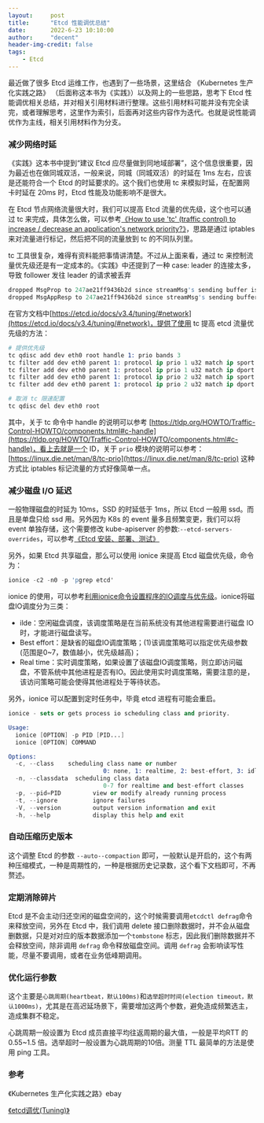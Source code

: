 ```yaml
---
layout:     post
title:      "Etcd 性能调优总结"
date:       2022-6-23 10:10:00
author:     "decent"
header-img-credit: false
tags:
    - Etcd
---
```


最近做了很多 Etcd 运维工作，也遇到了一些场景，这里结合 《Kubernetes 生产化实践之路》 （后面称这本书为《实践》）以及网上的一些思路，思考下 Etcd 性能调优相关总结，并对相关引用材料进行整理。这些引用材料可能并没有完全读完，或者理解思考，这里作为索引，后面再对这些内容作为迭代。也就是说性能调优作为主线，相关引用材料作为分支。

### 减少网络时延
《实践》这本书中提到“建议 Etcd 应尽量做到同地域部署”，这个信息很重要，因为最近也在做同城双活，一般来说，同城（同城双活）的时延在 1ms 左右，应该是还能符合一个 Etcd 的时延要求的。这个我们也使用 tc 来模拟时延，在配置网卡时延在 20ms 时，Etcd 性能及功能影响不是很大。 

在 Etcd 节点网络流量很大时，我们可以提高 Etcd 流量的优先级，这个也可以通过 tc 来完成，具体怎么做，可以参考[《How to use 'tc' (traffic control) to increase / decrease an application's network priority?》](https://www.reddit.com/r/linuxquestions/comments/5vsvnr/how_to_use_tc_traffic_control_to_increase/)，思路是通过 iptables 来对流量进行标记，然后把不同的流量放到 tc 的不同队列里。

tc 工具很复杂，难得有资料能把事情讲清楚。不过从上面来看，通过 tc 来控制流量优先级还是有一定成本的。《实践》中还提到了一种 case: leader 的连接太多，导致 follower 发往 leader 的请求被丢弃
```s
dropped MsgProp to 247ae21ff9436b2d since streamMsg's sending buffer is full
dropped MsgAppResp to 247ae21ff9436b2d since streamMsg's sending buffer is full
```

在官方文档中[https://etcd.io/docs/v3.4/tuning/#network](https://etcd.io/docs/v3.4/tuning/#network)，提供了使用 tc 提高 etcd 流量优先级的方法：

```s
# 提供优先级
tc qdisc add dev eth0 root handle 1: prio bands 3
tc filter add dev eth0 parent 1: protocol ip prio 1 u32 match ip sport 2380 0xffff flowid 1:1
tc filter add dev eth0 parent 1: protocol ip prio 1 u32 match ip dport 2380 0xffff flowid 1:1
tc filter add dev eth0 parent 1: protocol ip prio 2 u32 match ip sport 2379 0xffff flowid 1:1
tc filter add dev eth0 parent 1: protocol ip prio 2 u32 match ip dport 2379 0xffff flowid 1:1

# 取消 tc 限速配置
tc qdisc del dev eth0 root
```
其中，关于 tc 命令中 handle 的说明可以参考 [https://tldp.org/HOWTO/Traffic-Control-HOWTO/components.html#c-handle](https://tldp.org/HOWTO/Traffic-Control-HOWTO/components.html#c-handle)，看上去就是一个 ID，关于 `prio` 模块的说明可以参考：[https://linux.die.net/man/8/tc-prio](https://linux.die.net/man/8/tc-prio)
这种方式比 iptables 标记流量的方式好像简单一点。


### 减少磁盘 I/O 延迟
一般物理磁盘的时延为 10ms，SSD 的时延低于 1ms，所以 Etcd 一般用 ssd。而且是单盘只给 ssd 用。另外因为 K8s 的 event 量多且频繁变更，我们可以将 event 单独存储，这个需要修改 kube-apiserver 的参数:`--etcd-servers-overrides`，可以参考[《Etcd 安装、部署、测试》](https://loverhythm1990.github.io/2021/08/28/etcd-hello/)

另外，如果 Etcd 共享磁盘，那么可以使用 ionice 来提高 Etcd 磁盘优先级，命令为：
```s
ionice -c2 -n0 -p 'pgrep etcd'
```
ionice 的使用，可以参考[利用ionice命令设置程序的IO调度与优先级](https://www.zxzyl.com/archives/750/)。ionice将磁盘IO调度分为三类：

* ilde：空闲磁盘调度，该调度策略是在当前系统没有其他进程需要进行磁盘 IO 时，才能进行磁盘读写。
* Best effort：是缺省的磁盘IO调度策略；(1)该调度策略可以指定优先级参数(范围是0~7，数值越小，优先级越高)；
* Real time：实时调度策略，如果设置了该磁盘IO调度策略，则立即访问磁盘，不管系统中其他进程是否有IO。因此使用实时调度策略，需要注意的是，该访问策略可能会使得其他进程处于等待状态。

另外，ionice 可以配置到定时任务中，毕竟 etcd 进程有可能会重启。

```s
ionice - sets or gets process io scheduling class and priority.

Usage:
  ionice [OPTION] -p PID [PID...]
  ionice [OPTION] COMMAND

Options:
  -c, --class    scheduling class name or number
                           0: none, 1: realtime, 2: best-effort, 3: idle
  -n, --classdata  scheduling class data
                           0-7 for realtime and best-effort classes
  -p, --pid=PID         view or modify already running process
  -t, --ignore          ignore failures
  -V, --version         output version information and exit
  -h, --help            display this help and exit
```


### 自动压缩历史版本
这个调整 Etcd 的参数 `--auto--compaction` 即可，一般默认是开启的，这个有两种压缩模式，一种是周期性的，一种是根据历史记录数，这个看下文档即可，不再赘述。

### 定期消除碎片
Etcd 是不会主动归还空闲的磁盘空间的，这个时候需要调用`etcdctl defrag`命令来释放空间，另外在 Etcd 中，我们调用 delete 接口删除数据时，并不会从磁盘删数据，只是对对应的版本数据添加一个`tombstone` 标志，因此我们删除数据并不会释放空间，除非调用 `defrag` 命令释放磁盘空间。调用 `defrag` 会影响读写性能，尽量不要调用，或者在业务低峰期调用。

### 优化运行参数
这个主要是`心跳周期(heartbeat，默认100ms)`和`选举超时时间(election timeout，默认1000ms)`，尤其是在高迟延场景下，需要增加这两个参数，避免造成频繁选主，造成集群不稳定。

心跳周期一般设置为 Etcd 成员直接平均往返周期的最大值，一般是平均RTT 的 0.55~1.5 倍。选举超时一般设置为心跳周期的10倍。测量 TTL 最简单的方法是使用 ping 工具。

### 参考
《Kubernetes 生产化实践之路》ebay

[《etcd调优(Tuning)》](https://zhuanlan.zhihu.com/p/29806621)